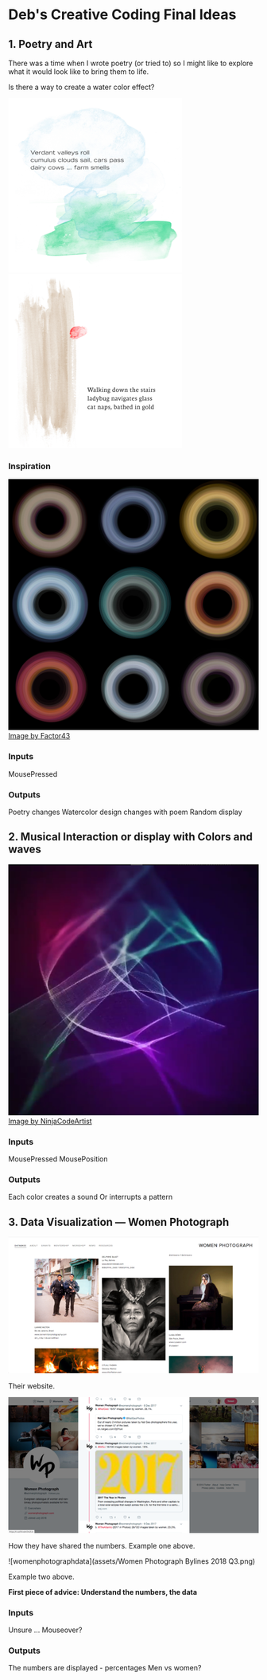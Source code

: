 # Deb's Creative Coding Final Ideas

## 1. Poetry and Art

There was a time when I wrote poetry (or tried to) so I might like to explore what it would look like to bring them to life.

Is there a way to create a water color effect?

![haiku one](assets/haiku-25-debpangdavis-350.png)
![haiku one](assets/haiku-eight-debpangdavis-350.png)

### Inspiration
![Factor 43 Irregular Rings](assets/tumblr_o38lkyOAxx1v7o9lgo1_1280.png)
[Image by Factor43](http://factor43.com/?works=irregular-rings)

### Inputs
MousePressed

### Outputs
Poetry changes
Watercolor design changes with poem
Random display

## 2. Musical Interaction or display with Colors and waves

![NinjaCodeArtist](assets/GenerativeArt.png)
[Image by NinjaCodeArtist](https://www.instagram.com/ninjacodeartist/)

### Inputs
MousePressed
MousePosition

### Outputs
Each color creates a sound
Or interrupts a pattern


## 3. Data Visualization — Women Photograph

![womenphotographwebsite](assets/women-photograph-700px.png)

Their website.

![womenphotographtwitter](assets/womenphotographtwitter-700px.png)

How they have shared the numbers. Example one above.

![womenphotographdata](assets/Women Photograph Bylines 2018 Q3.png)

Example two above.

**First piece of advice: Understand the numbers, the data**

### Inputs
Unsure … Mouseover?

### Outputs
The numbers are displayed - percentages
Men vs women?
